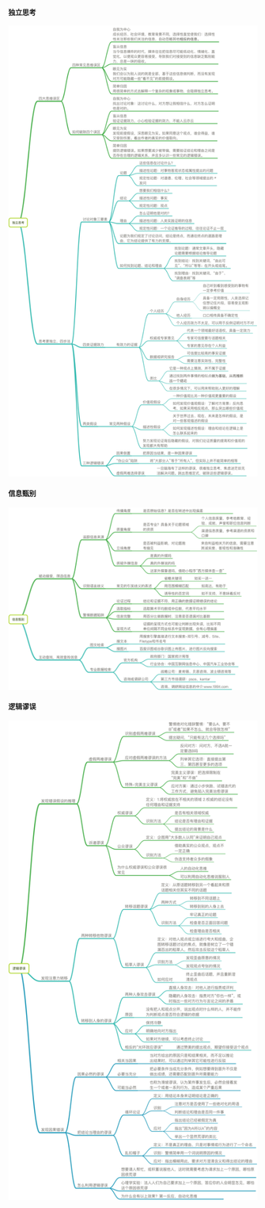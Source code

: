 #### 独立思考
![独立思考](./picture/独立思考.png)
#### 信息甄别
![信息甄别](./picture/信息甄别.png)
#### 逻辑谬误
![逻辑谬误](./picture/逻辑谬误.png)